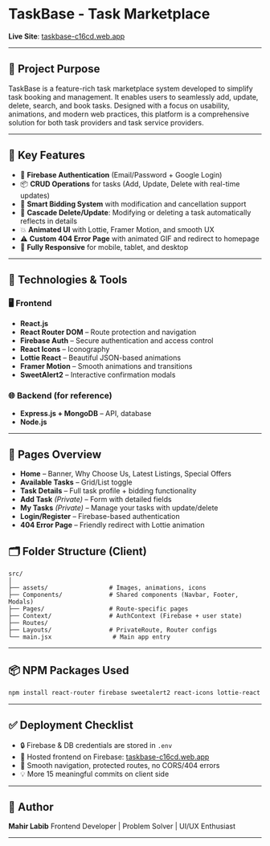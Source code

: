 # TaskBase - Task Marketplace

**Live Site**: [taskbase-c16cd.web.app](https://taskbase-c16cd.web.app/)

---

## 📌 Project Purpose

TaskBase is a feature-rich task marketplace system developed to simplify task booking and management. It enables users to seamlessly add, update, delete, search, and book tasks. Designed with a focus on usability, animations, and modern web practices, this platform is a comprehensive solution for both task providers and task service providers.

---

## 🎯 Key Features

* 🔐 **Firebase Authentication** (Email/Password + Google Login)
* 📦 **CRUD Operations** for tasks (Add, Update, Delete with real-time updates)
* 📅 **Smart Bidding System** with modification and cancellation support
* 🔁 **Cascade Delete/Update**: Modifying or deleting a task automatically reflects in details
* 💥 **Animated UI** with Lottie, Framer Motion, and smooth UX
* ⚠️ **Custom 404 Error Page** with animated GIF and redirect to homepage
* 📱 **Fully Responsive** for mobile, tablet, and desktop

---

## 🔧 Technologies & Tools

### 🖥️ Frontend

* **React.js**
* **React Router DOM** – Route protection and navigation
* **Firebase Auth** – Secure authentication and access control
* **React Icons** – Iconography
* **Lottie React** – Beautiful JSON-based animations
* **Framer Motion** – Smooth animations and transitions
* **SweetAlert2** – Interactive confirmation modals

### 🌐 Backend (for reference)

* **Express.js + MongoDB** – API, database
* **Node.js**

---

## 🚀 Pages Overview

* **Home** – Banner, Why Choose Us, Latest Listings, Special Offers
* **Available Tasks** – Grid/List toggle
* **Task Details** – Full task profile + bidding functionality
* **Add Task** *(Private)* – Form with detailed fields
* **My Tasks** *(Private)* – Manage your tasks with update/delete
* **Login/Register** – Firebase-based authentication
* **404 Error Page** – Friendly redirect with Lottie animation


## 🗂️ Folder Structure (Client)

```
src/
│
├── assets/                 # Images, animations, icons
├── Components/             # Shared components (Navbar, Footer, Modals)
├── Pages/                  # Route-specific pages
├── Context/                # AuthContext (Firebase + user state)
├── Routes/ 
├── Layouts/                # PrivateRoute, Router configs
└── main.jsx                 # Main app entry
```

---

## 📦 NPM Packages Used

```bash
npm install react-router firebase sweetalert2 react-icons lottie-react framer-motion
```

---

## ✅ Deployment Checklist

* 🔒 Firebase & DB credentials are stored in `.env`
* 🚀 Hosted frontend on Firebase: [taskbase-c16cd.web.app](https://taskbase-c16cd.web.app/)
* 🔁 Smooth navigation, protected routes, no CORS/404 errors
* 💡 More 15 meaningful commits on client side

---

## 🧠 Author

**Mahir Labib**
Frontend Developer | Problem Solver | UI/UX Enthusiast

---
